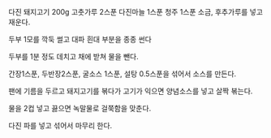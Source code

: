 다진 돼지고기 200g
고춧가루 2스푼
다진마늘 1스푼
청주 1스푼
소금, 후추가루를 넣고 재운다.

두부 1모를 깍둑 썰고 대파 흰대 부분을 종종 썬다

두부를 1분 정도 데치고 채에 받쳐 물을 뺀다.

간장1스푼, 두반장2스푼, 굴소스 1스푼, 설탕 0.5스푼을 섞어서 소스를 만든다.

팬에 기름을 두르고 돼지고기를 볶다가 고기가 익으면 양념소스를 넣고 살짝 볶는다.

물을 2컵 넣고 끓으면 녹말물로 걸쭉함을 맞춘다.

다진 파를 넣고 섞어서 마무리 한다.